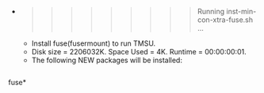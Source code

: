 * >>>>>>>>> Running inst-min-con-xtra-fuse.sh ...
  * Install fuse(fusermount) to run TMSU.
  * Disk size = 2206032K. Space Used = 4K. Runtime = 00:00:00:01.
  * The following NEW packages will be installed:
  ```bash
fuse*
  ```
